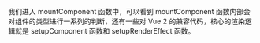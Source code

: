 我们进入 mountComponent 函数中，可以看到 mountComponent 函数内部会对组件的类型进行一系列的判断，还有一些对 Vue 2 的兼容代码，核心的渲染逻辑就是 setupComponent 函数和 setupRenderEffect 函数。